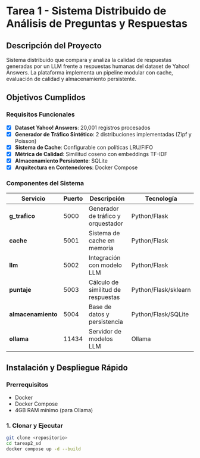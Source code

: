 # Tarea 1 - Sistema Distribuido de Análisis de Preguntas y Respuestas

## Descripción del Proyecto
Sistema distribuido que compara y analiza la calidad de respuestas generadas por un LLM frente a respuestas humanas del dataset de Yahoo! Answers. La plataforma implementa un pipeline modular con cache, evaluación de calidad y almacenamiento persistente.

## Objetivos Cumplidos

### Requisitos Funcionales
- [x] **Dataset Yahoo! Answers**: 20,001 registros procesados
- [x] **Generador de Tráfico Sintético**: 2 distribuciones implementadas (Zipf y Poisson)
- [x] **Sistema de Cache**: Configurable con políticas LRU/FIFO
- [x] **Métrica de Calidad**: Similitud coseno con embeddings TF-IDF
- [x] **Almacenamiento Persistente**: SQLite
- [x] **Arquitectura en Contenedores**: Docker Compose

### Componentes del Sistema

| Servicio | Puerto | Descripción | Tecnología |
|----------|--------|-------------|------------|
| **g_trafico** | 5000 | Generador de tráfico y orquestador | Python/Flask |
| **cache** | 5001 | Sistema de cache en memoria | Python/Flask |
| **llm** | 5002 | Integración con modelo LLM | Python/Flask |
| **puntaje** | 5003 | Cálculo de similitud de respuestas | Python/Flask/sklearn |
| **almacenamiento** | 5004 | Base de datos y persistencia | Python/Flask/SQLite |
| **ollama** | 11434 | Servidor de modelos LLM | Ollama |

## Instalación y Despliegue Rápido

### Prerrequisitos
- Docker
- Docker Compose
- 4GB RAM mínimo (para Ollama)

### 1. Clonar y Ejecutar
```bash
git clone <repositorio>
cd tareap2_sd
docker compose up -d --build
